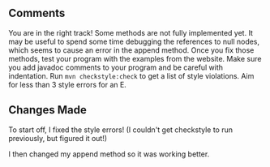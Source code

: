 ## Comments 

You are in the right track! Some methods are not fully implemented yet. It may be useful to spend some time debugging the references to null nodes, which seems to cause an error in the append method. Once you fix those methods, test your program with the examples from the website.
Make sure you add javadoc comments to your program and be careful with indentation. Run `mvn checkstyle:check` to get a list of style violations. Aim for less than 3 style errors for an E.

## Changes Made

To start off, I fixed the style errors! (I couldn't get checkstyle to run previously, but figured it out!)

I then changed my append method so it was working better. 